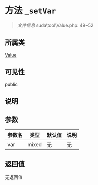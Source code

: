 # 方法 `_setVar`

> *文件信息* suda\tool\Value.php: 49~52

## 所属类 

[Value](../Value.md)

## 可见性

 public 

## 说明



## 参数


| 参数名 | 类型 | 默认值 | 说明 |
|--------|-----|-------|-------|
| var |  mixed | 无 | 无 |



## 返回值

无返回值
